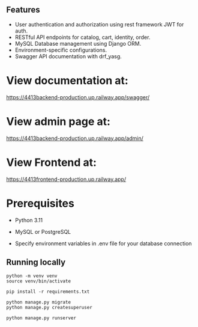 ## Features
- User authentication and authorization using rest framework JWT for auth.
- RESTful API endpoints for catalog, cart, identity, order.
- MySQL Database management using Django ORM.
- Environment-specific configurations.
- Swagger API documentation with drf_yasg.

# View documentation at:
https://4413backend-production.up.railway.app/swagger/

# View admin page at:
https://4413backend-production.up.railway.app/admin/

# View Frontend at:
https://4413frontend-production.up.railway.app/

# Prerequisites
- Python 3.11
- MySQL or PostgreSQL

- Specify environment variables in .env file for your database connection

## Running locally

```
python -m venv venv
source venv/bin/activate
```

```
pip install -r requirements.txt
```

```
python manage.py migrate
python manage.py createsuperuser
```

```
python manage.py runserver
```